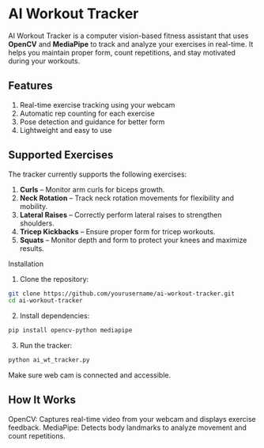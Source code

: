# AI Workout Tracker
AI Workout Tracker is a computer vision-based fitness assistant that uses **OpenCV** and **MediaPipe** to track and analyze your exercises in real-time. It helps you maintain proper form, count repetitions, and stay motivated during your workouts.

## Features
1. Real-time exercise tracking using your webcam
2. Automatic rep counting for each exercise
3. Pose detection and guidance for better form
4. Lightweight and easy to use

## Supported Exercises
The tracker currently supports the following exercises:
1. **Curls** – Monitor arm curls for biceps growth.  
2. **Neck Rotation** – Track neck rotation movements for flexibility and mobility.  
3. **Lateral Raises** – Correctly perform lateral raises to strengthen shoulders.  
4. **Tricep Kickbacks** – Ensure proper form for tricep workouts.  
5. **Squats** – Monitor depth and form to protect your knees and maximize results.  

Installation
1. Clone the repository:
```bash
git clone https://github.com/yourusername/ai-workout-tracker.git
cd ai-workout-tracker
```
2. Install dependencies:
```bash
pip install opencv-python mediapipe
```
3. Run the tracker:
```bash
python ai_wt_tracker.py
```
Make sure web cam is connected and accessible.

## How It Works
OpenCV: Captures real-time video from your webcam and displays exercise feedback.
MediaPipe: Detects body landmarks to analyze movement and count repetitions.

